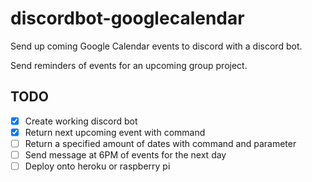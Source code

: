 # discordbot-googlecalendar
Send up coming Google Calendar events to discord with a discord bot. 

Send reminders of events for an upcoming group project.

## TODO
- [x] Create working discord bot
- [x] Return next upcoming event with command
- [ ] Return a specified amount of dates with command and parameter
- [ ] Send message at 6PM of events for the next day
- [ ] Deploy onto heroku or raspberry pi
